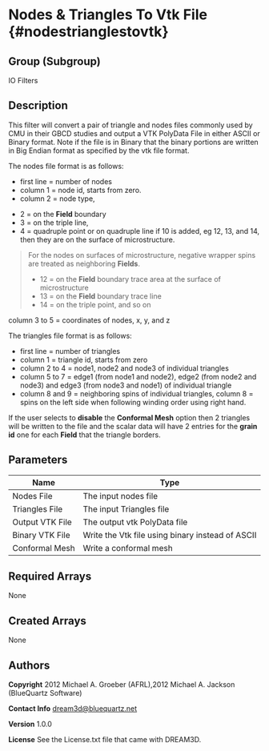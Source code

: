 Nodes & Triangles To Vtk File {#nodestrianglestovtk}
======

## Group (Subgroup) ##
IO Filters

## Description ##
This filter will convert a pair of triangle and nodes files commonly used by
CMU in their GBCD studies and output a VTK PolyData File in either ASCII or
Binary format. Note if the file is in Binary that the binary portions are written
in Big Endian format as specified by the vtk file format.

The nodes file format is as follows:
-  first line = number of nodes
-  column 1 = node id, starts from zero.
-  column 2 = node type,
  + 2 = on the **Field** boundary
  + 3 = on the triple line,
  + 4 = quadruple point or on quadruple line if 10 is added, eg 12, 13, and 14, then they are on the surface of microstructure.

>For the nodes on surfaces of microstructure, negative wrapper spins are treated as neighboring **Fields**.
> + 12 = on the **Field** boundary trace area at the surface of microstructure
> + 13 = on the **Field** boundary trace line
> + 14 = on the triple point, and so on

column 3 to 5 = coordinates of nodes, x, y, and z


The triangles file format is as follows:

-  first line = number of triangles
-  column 1 = triangle id, starts from zero
-  column 2 to 4 = node1, node2 and node3 of individual triangles
-  column 5 to 7 = edge1 (from node1 and node2), edge2 (from node2 and node3) and edge3 (from node3 and node1) of individual triangle
-  column 8 and 9 = neighboring spins of individual triangles, column 8 = spins on the left side when following winding order using right hand.

If the user selects to __disable__ the **Conformal Mesh** option then 2
triangles will be written to the file and the scalar data will have 2 entries for
the __grain id__ one for each **Field** that the triangle borders.

## Parameters ##

| Name | Type |
|------|------|
| Nodes File | The input nodes file |
| Triangles File | The input Triangles file |
| Output VTK File | The output vtk PolyData file |
| Binary VTK File | Write the Vtk file using binary instead of ASCII |
| Conformal Mesh | Write a conformal mesh |

## Required Arrays ##
None

## Created Arrays ##
None

## Authors ##

**Copyright** 2012 Michael A. Groeber (AFRL),2012 Michael A. Jackson (BlueQuartz Software)

**Contact Info** dream3d@bluequartz.net

**Version** 1.0.0

**License**  See the License.txt file that came with DREAM3D.



